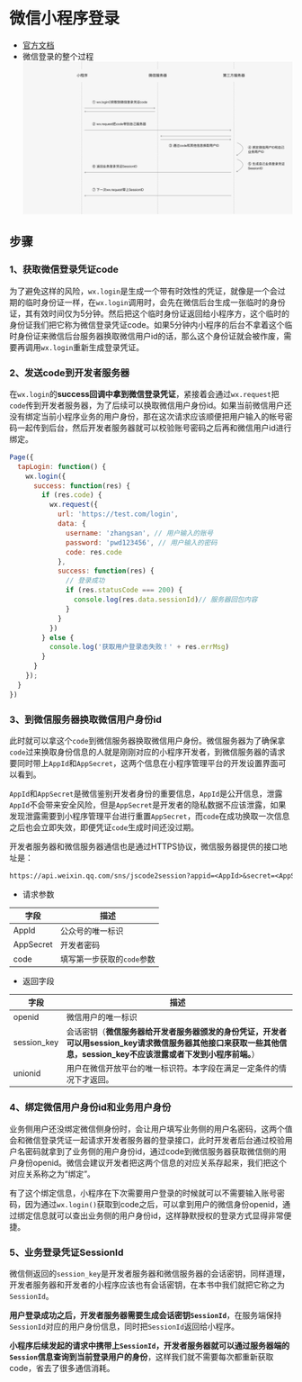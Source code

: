 # 微信小程序登录

- [官方文档](https://developers.weixin.qq.com/ebook?action=get_post_info&token=935589521&volumn=1&lang=zh_CN&book=miniprogram&docid=000cc48f96c5989b0086ddc7e56c0a)
- 微信登录的整个过程![微信登录的整个过程](../../images/WX/weixindenglushouquan.png)

## 步骤

### 1、获取微信登录凭证code

为了避免这样的风险，`wx.login`是生成一个带有时效性的凭证，就像是一个会过期的临时身份证一样，在`wx.login`调用时，会先在微信后台生成一张临时的身份证，其有效时间仅为5分钟。然后把这个临时身份证返回给小程序方，这个临时的身份证我们把它称为微信登录凭证code。如果5分钟内小程序的后台不拿着这个临时身份证来微信后台服务器换取微信用户id的话，那么这个身份证就会被作废，需要再调用`wx.login`重新生成登录凭证。

### 2、发送code到开发者服务器

在`wx.login`的**success回调中拿到微信登录凭证**，紧接着会通过`wx.request`把`code`传到开发者服务器，为了后续可以换取微信用户身份id。如果当前微信用户还没有绑定当前小程序业务的用户身份，那在这次请求应该顺便把用户输入的帐号密码一起传到后台，然后开发者服务器就可以校验账号密码之后再和微信用户id进行绑定。

```js
Page({
  tapLogin: function() {
    wx.login({
      success: function(res) {
        if (res.code) {
          wx.request({
            url: 'https://test.com/login',
            data: {
              username: 'zhangsan', // 用户输入的账号
              password: 'pwd123456', // 用户输入的密码
              code: res.code
            },
            success: function(res) {
              // 登录成功
              if (res.statusCode === 200) {
                console.log(res.data.sessionId)// 服务器回包内容
              }
            }
          })
        } else {
          console.log('获取用户登录态失败！' + res.errMsg)
        }
      }
    });
  }
})
```

### 3、到微信服务器换取微信用户身份id

此时就可以拿这个`code`到微信服务器换取微信用户身份。微信服务器为了确保拿`code`过来换取身份信息的人就是刚刚对应的小程序开发者，到微信服务器的请求要同时带上`AppId`和`AppSecret`，这两个信息在小程序管理平台的开发设置界面可以看到。

`AppId`和`AppSecret`是微信鉴别开发者身份的重要信息，`AppId`是公开信息，泄露`AppId`不会带来安全风险，但是`AppSecret`是开发者的隐私数据不应该泄露，如果发现泄露需要到小程序管理平台进行重置`AppSecret`，而`code`在成功换取一次信息之后也会立即失效，即便凭证`code`生成时间还没过期。

开发者服务器和微信服务器通信也是通过HTTPS协议，微信服务器提供的接口地址是：

```txt
https://api.weixin.qq.com/sns/jscode2session?appid=<AppId>&secret=<AppSecret>&js_code=<code>&grant_type=authorization_code
```

- 请求参数

|字段|描述|
|---|---|
|AppId|公众号的唯一标识|
|AppSecret|开发者密码|
|code|填写第一步获取的`code`参数|

- 返回字段

|字段|描述|
|---|---|
|openid|微信用户的唯一标识|
|session_key|会话密钥（**微信服务器给开发者服务器颁发的身份凭证，开发者可以用session_key请求微信服务器其他接口来获取一些其他信息，session_key不应该泄露或者下发到小程序前端。**）|
|unionid|用户在微信开放平台的唯一标识符。本字段在满足一定条件的情况下才返回。|

### 4、绑定微信用户身份id和业务用户身份

业务侧用户还没绑定微信侧身份时，会让用户填写业务侧的用户名密码，这两个值会和微信登录凭证一起请求开发者服务器的登录接口，此时开发者后台通过校验用户名密码就拿到了业务侧的用户身份id，通过code到微信服务器获取微信侧的用户身份openid。微信会建议开发者把这两个信息的对应关系存起来，我们把这个对应关系称之为“绑定”。

有了这个绑定信息，小程序在下次需要用户登录的时候就可以不需要输入账号密码，因为通过`wx.login()`获取到code之后，可以拿到用户的微信身份openid，通过绑定信息就可以查出业务侧的用户身份id，这样静默授权的登录方式显得非常便捷。

### 5、业务登录凭证SessionId

微信侧返回的`session_key`是开发者服务器和微信服务器的会话密钥，同样道理，开发者服务器和开发者的小程序应该也有会话密钥，在本书中我们就把它称之为`SessionId`。

**用户登录成功之后，开发者服务器需要生成会话密钥`SessionId`**，在服务端保持`SessionId`对应的用户身份信息，同时把`SessionId`返回给小程序。

**小程序后续发起的请求中携带上`SessionId`，开发者服务器就可以通过服务器端的`Session`信息查询到当前登录用户的身份**，这样我们就不需要每次都重新获取code，省去了很多通信消耗。
